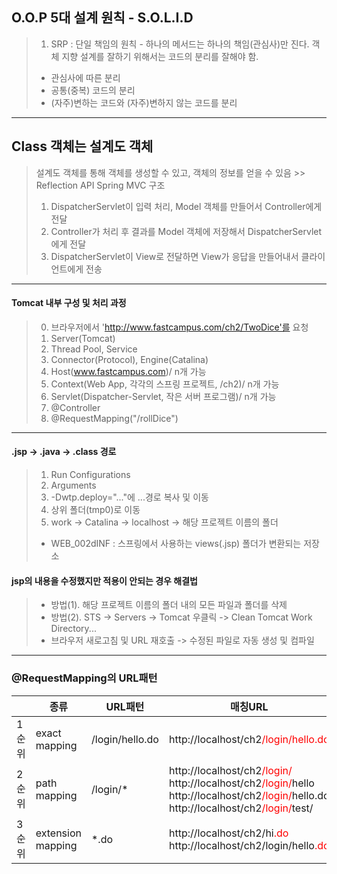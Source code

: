 ## O.O.P 5대 설계 원칙 - S.O.L.I.D

> 1. SRP : 단일 책임의 원칙 - 하나의 메서드는 하나의 책임(관심사)만 진다.
> 객체 지향 설계를 잘하기 위해서는 코드의 분리를 잘해야 함.
> - 관심사에 따른 분리
> - 공통(중복) 코드의 분리
> - (자주)변하는 코드와 (자주)변하지 않는 코드를 분리

___

## Class 객체는 설계도 객체

> 설계도 객체를 통해 객체를 생성할 수 있고, 객체의 정보를 얻을 수 있음 >> Reflection API
> Spring MVC 구조
> 1. DispatcherServlet이 입력 처리, Model 객체를 만들어서 Controller에게 전달
> 2. Controller가 처리 후 결과를 Model 객체에 저장해서 DispatcherServlet에게 전달
> 3. DispatcherServlet이 View로 전달하면 View가 응답을 만들어내서 클라이언트에게 전송

___

#### Tomcat 내부 구성 및 처리 과정
> 0. 브라우저에서 'http://www.fastcampus.com/ch2/TwoDice'를 요청
> 1. Server(Tomcat)
> 2. Thread Pool, Service
> 3. Connector(Protocol), Engine(Catalina)
> 4. Host(www.fastcampus.com)/ n개 가능
> 5. Context(Web App, 각각의 스프링 프로젝트, /ch2)/ n개 가능
> 6. Servlet(Dispatcher-Servlet, 작은 서버 프로그램)/ n개 가능
> 7. @Controller
> 8. @RequestMapping("/rollDice")

___

#### .jsp -> .java -> .class 경로
> 1. Run Configurations
> 2. Arguments
> 3. -Dwtp.deploy="..."에 ...경로 복사 및 이동
> 4. 상위 폴더(tmp0)로 이동
> 5. work -> Catalina -> localhost -> 해당 프로젝트 이름의 폴더
> - WEB_002dINF : 스프링에서 사용하는 views(.jsp) 폴더가 변환되는 저장소
> 
#### jsp의 내용을 수정했지만 적용이 안되는 경우 해결법
> - 방법(1). 해당 프로젝트 이름의 폴더 내의 모든 파일과 폴더를 삭제
> - 방법(2). STS -> Servers -> Tomcat 우클릭 -> Clean Tomcat Work Directory...
> - 브라우저 새로고침 및 URL 재호출 -> 수정된 파일로 자동 생성 및 컴파일

___

### @RequestMapping의 URL패턴

|     |종류|URL패턴|매칭URL|
|-----|----|-------|-------|
|1순위|exact mapping|/login/hello.do|http://localhost/ch2<span style="color:red">/login/hello.do</span>|
|2순위|path mapping|/login/*|http://localhost/ch2<span style="color:red">/login/</span><br>http://localhost/ch2<span style="color:red">/login/</span>hello<br>http://localhost/ch2<span style="color:red">/login/</span>hello.do<br>http://localhost/ch2<span style="color:red">/login/</span>test/|
|3순위|extension mapping|*.do|http://localhost/ch2/hi<span style="color:red">.do</span><br>http://localhost/ch2/login/hello<span style="color:red">.do</span>|

